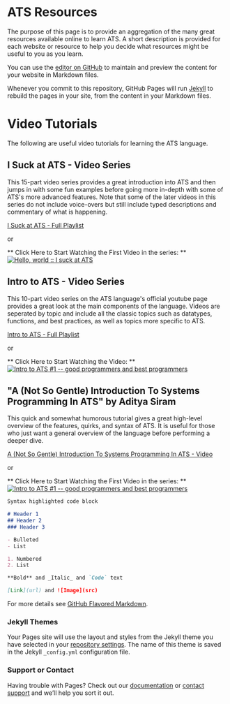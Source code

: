 # ATS Resources

The purpose of this page is to provide an aggregation of the many great resources available online to learn ATS. A short description is provided for each website or resource to help you decide what resources might be useful to you as you learn.


You can use the [editor on GitHub](https://github.com/dpneary/ATS-Intro/edit/master/README.md) to maintain and preview the content for your website in Markdown files.

Whenever you commit to this repository, GitHub Pages will run [Jekyll](https://jekyllrb.com/) to rebuild the pages in your site, from the content in your Markdown files.

# Video Tutorials

The following are useful video tutorials for learning the ATS language.

## I Suck at ATS - Video Series

This 15-part video series provides a great introduction into ATS and then jumps in with some fun examples before going more in-depth with some of ATS's more advanced features. Note that some of the later videos in this series do not include voice-overs but still include typed descriptions and commentary of what is happening. 

[I Suck at ATS - Full Playlist](https://www.youtube.com/playlist?list=PL6BIXG1a4elukfR7-CDrlCwICk-7K7XI-)

or

** Click Here to Start Watching the First Video in the series: **
[![Hello, world :: I suck at ATS](https://img.youtube.com/vi/Xkg_EmERYRE/hqdefault.jpg)](https://www.youtube.com/watch?v=Xkg_EmERYRE)




## Intro to ATS - Video Series

This 10-part video series on the ATS language's official youtube page provides a great look at the main components of the language. Videos are seperated by topic and include all the classic topics such as datatypes, functions, and best practices, as well as topics more specific to ATS.

[Intro to ATS - Full Playlist](https://www.youtube.com/playlist?list=PL6BIXG1a4elukfR7-CDrlCwICk-7K7XI-)

or

** Click Here to Start Watching the Video: **
[![Intro to ATS #1 -- good programmers and best programmers](https://img.youtube.com/vi/kl7vrWdxTPQ/maxresdefault.jpg)](https://www.youtube.com/watch?v=kl7vrWdxTPQ&list=PL6BIXG1a4elsauhh56i5nryB_4K4GMbFq)




## "A (Not So Gentle) Introduction To Systems Programming In ATS" by Aditya Siram

This quick and somewhat humorous tutorial gives a great high-level overview of the features, quirks, and syntax of ATS. It is useful for those who just want a general overview of the language before performing a deeper dive.

[A (Not So Gentle) Introduction To Systems Programming In ATS - Video](https://www.youtube.com/watch?v=zt0OQb1DBko)

or

** Click Here to Start Watching the First Video in the series: **
[![Intro to ATS #1 -- good programmers and best programmers](https://img.youtube.com/vi/zt0OQb1DBko/maxresdefault.jpg)](https://www.youtube.com/watch?v=zt0OQb1DBko)
```markdown
Syntax highlighted code block

# Header 1
## Header 2
### Header 3

- Bulleted
- List

1. Numbered
2. List

**Bold** and _Italic_ and `Code` text

[Link](url) and ![Image](src)
```

For more details see [GitHub Flavored Markdown](https://guides.github.com/features/mastering-markdown/).

### Jekyll Themes

Your Pages site will use the layout and styles from the Jekyll theme you have selected in your [repository settings](https://github.com/dpneary/ATS-Intro/settings). The name of this theme is saved in the Jekyll `_config.yml` configuration file.

### Support or Contact

Having trouble with Pages? Check out our [documentation](https://help.github.com/categories/github-pages-basics/) or [contact support](https://github.com/contact) and we’ll help you sort it out.
